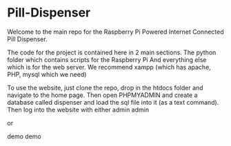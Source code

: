 Pill-Dispenser
==============

Welcome to the main repo for the Raspberry Pi Powered Internet Connected Pill Dispenser.

The code for the project is contained here in 2 main sections.
The python folder which contains scripts for the Raspberry Pi 
And everything else which is for the web server. We recommend xampp (which has apache, PHP, mysql which we need)

To use the website, just clone the repo, drop in the htdocs folder and navigate to the home page. Then open PHPMYADMIN and create a database called dispenser and load the sql file into it (as a text command).
Then log into the website with either
admin
admin

or

demo
demo
